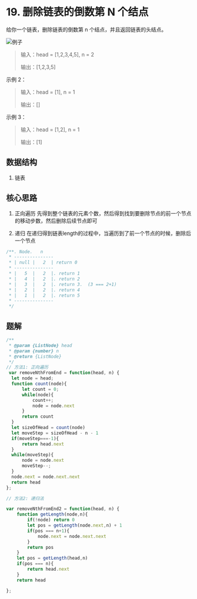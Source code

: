 # 19. 删除链表的倒数第 N 个结点
给你一个链表，删除链表的倒数第 n 个结点，并且返回链表的头结点。

![例子](https://assets.leetcode.com/uploads/2020/10/03/remove_ex1.jpg)

> 输入：head = [1,2,3,4,5], n = 2
> 
> 输出：[1,2,3,5]

示例 2：

> 输入：head = [1], n = 1
> 
> 输出：[]


示例 3：

> 输入：head = [1,2], n = 1
> 
> 输出：[1]

## 数据结构
1. 链表

## 核心思路
1. 正向遍历
先得到整个链表的元素个数，然后得到找到要删除节点的前一个节点的移动步数，然后删除后续节点即可

2. 递归
在递归得到链表length的过程中，当遍历到了前一个节点的时候，删除后一个节点
```js
/**. Node.   n
 * ---------------
 * | null |   2  | return 0
 * ---------------
 * |   5  |   2  |. return 1
 * |   4  |   2  |. return 2
 * |   3  |   2  |. return 3.  (3 === 2+1)
 * |   2  |   2  |. return 4
 * |   1  |   2  |. return 5
 * ---------------
 */
```

## 题解
```js
/**
 * @param {ListNode} head
 * @param {number} n
 * @return {ListNode}
 */
// 方法1: 正向遍历
 var removeNthFromEnd = function(head, n) {
  let node = head;
  function count(node){
      let count = 0;
      while(node){
          count++;
          node = node.next
      }
      return count
  }
  let sizeOfHead = count(node)
  let moveStep = sizeOfHead - n - 1
  if(moveStep===-1){
      return head.next
  }
  while(moveStep){
      node = node.next
      moveStep--;
  }
  node.next = node.next.next
  return head
};

// 方法2: 递归法

var removeNthFromEnd2 = function(head, n) {
    function getLength(node,n){
        if(!node) return 0
        let pos = getLength(node.next,n) + 1
        if(pos === n+1){
            node.next = node.next.next
        }
        return pos
    }
    let pos = getLength(head,n)
    if(pos === n){
        return head.next
    }
    return head

};
```